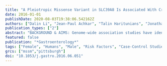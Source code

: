 ```yaml
---
title: "A Pleiotropic Missense Variant in SLC39A8 Is Associated With Crohn's Disease and Human Gut Microbiome Composition"
date: 2016-01-01
publishDate: 2020-08-03T19:38:06.542162Z
authors: ["Dalin Li", "Jean-Paul Achkar", "Talin Haritunians", "Jonathan P. Jacobs", "Ken Y. Hui", "Mauro D'Amato", "Stephan Brand", "Graham Radford-Smith", "Jonas Halfvarson", "Jan-Hendrik Niess", "Subra Kugathasan", "Carsten Büning", "L. Philip Schumm", "Lambertus Klei", "Ashwin Ananthakrishnan", "Guy Aumais", "Leonard Baidoo", "Marla Dubinsky", "Claudio Fiocchi", "Jürgen Glas", "Raquel Milgrom", "Deborah D. Proctor", "Miguel Regueiro", "Lisa A. Simms", "Joanne M. Stempak", "Stephan R. Targan", "Leif Törkvist", "Yashoda Sharma", "Bernie Devlin", "James Borneman", "Hakon Hakonarson", "Ramnik J. Xavier", "Mark Daly", "Steven R. Brant", "John D. Rioux", "Mark S. Silverberg", "Judy H. Cho", "Jonathan Braun", "Dermot P. B. McGovern", "Richard H. Duerr"]
publication_types: ["2"]
abstract: "BACKGROUND & AIMS: Genome-wide association studies have identified 200 inflammatory bowel disease (IBD) loci, but the genetic architecture of Crohn's disease (CD) and ulcerative colitis remain incompletely defined. Here, we aimed to identify novel associations between IBD and functional genetic variants using the Illumina ExomeChip (San Diego, CA). METHODS: Genotyping was performed in 10,523 IBD cases and 5726 non-IBD controls. There were 91,713 functional single-nucleotide polymorphism loci in coding regions analyzed. A novel identified association was replicated further in 2 independent cohorts. We further examined the association of the identified single-nucleotide polymorphism with microbiota from 338 mucosal lavage samples in the Mucosal Luminal Interface cohort measured using 16S sequencing. RESULTS: We identified an association between CD and a missense variant encoding alanine or threonine at position 391 in the zinc transporter solute carrier family 39, member 8 protein (SLC39A8 alanine 391 threonine, rs13107325) and replicated the association with CD in 2 replication cohorts (combined meta-analysis P = 5.55 × 10(-13)). This variant has been associated previously with distinct phenotypes including obesity, lipid levels, blood pressure, and schizophrenia. We subsequently determined that the CD risk allele was associated with altered colonic mucosal microbiome composition in both healthy controls (P = .009) and CD cases (P = .0009). Moreover, microbes depleted in healthy carriers strongly overlap with those reduced in CD patients (P = 9.24 × 10(-16)) and overweight individuals (P = 6.73 × 10(-16)). CONCLUSIONS: Our results suggest that an SLC39A8-dependent shift in the gut microbiome could explain its pleiotropic effects on multiple complex diseases including CD."
featured: false
publication: "*Gastroenterology*"
tags: ["Female", "Humans", "Male", "Risk Factors", "Case-Control Studies", "Colitis", "Ulcerative", "Crohn Disease", "Alleles", "Genotype", "Inflammatory Bowel Diseases", "Mutation", "Missense", "Cation Transport Proteins", "Gastrointestinal Microbiome", "Genetic Pleiotropy", "Genetics", "Microbiota", "*Mutation", "Missense", "*Genetics", "*Inflammatory Bowel Diseases", "*Microbiota", "Cation Transport Proteins/*genetics", "Colitis", "Ulcerative/*genetics/microbiology", "Crohn Disease/*genetics/microbiology", "Gastrointestinal Microbiome/*genetics"]
grcs: ["mssm","pittsburgh"]
doi: "10.1053/j.gastro.2016.06.051"
---
```


